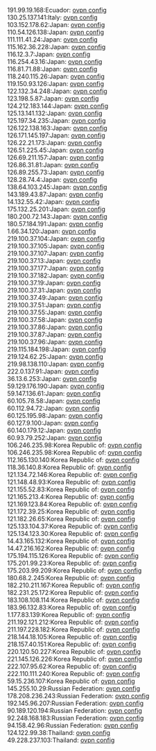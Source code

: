 191.99.19.168:Ecuador: [ovpn config](vpn/191_99_19_168.ovpn)  
130.25.137.141:Italy: [ovpn config](vpn/130_25_137_141.ovpn)  
103.152.178.62:Japan: [ovpn config](vpn/103_152_178_62.ovpn)  
110.54.126.138:Japan: [ovpn config](vpn/110_54_126_138.ovpn)  
111.111.41.24:Japan: [ovpn config](vpn/111_111_41_24.ovpn)  
115.162.36.228:Japan: [ovpn config](vpn/115_162_36_228.ovpn)  
116.12.3.7:Japan: [ovpn config](vpn/116_12_3_7.ovpn)  
116.254.43.16:Japan: [ovpn config](vpn/116_254_43_16.ovpn)  
116.81.71.88:Japan: [ovpn config](vpn/116_81_71_88.ovpn)  
118.240.115.26:Japan: [ovpn config](vpn/118_240_115_26.ovpn)  
119.150.93.126:Japan: [ovpn config](vpn/119_150_93_126.ovpn)  
122.132.34.248:Japan: [ovpn config](vpn/122_132_34_248.ovpn)  
123.198.5.87:Japan: [ovpn config](vpn/123_198_5_87.ovpn)  
124.212.183.144:Japan: [ovpn config](vpn/124_212_183_144.ovpn)  
125.13.141.132:Japan: [ovpn config](vpn/125_13_141_132.ovpn)  
125.197.34.235:Japan: [ovpn config](vpn/125_197_34_235.ovpn)  
126.122.138.163:Japan: [ovpn config](vpn/126_122_138_163.ovpn)  
126.171.145.197:Japan: [ovpn config](vpn/126_171_145_197.ovpn)  
126.22.21.173:Japan: [ovpn config](vpn/126_22_21_173.ovpn)  
126.51.225.45:Japan: [ovpn config](vpn/126_51_225_45.ovpn)  
126.69.211.157:Japan: [ovpn config](vpn/126_69_211_157.ovpn)  
126.86.31.81:Japan: [ovpn config](vpn/126_86_31_81.ovpn)  
126.89.255.73:Japan: [ovpn config](vpn/126_89_255_73.ovpn)  
128.28.74.4:Japan: [ovpn config](vpn/128_28_74_4.ovpn)  
138.64.103.245:Japan: [ovpn config](vpn/138_64_103_245.ovpn)  
143.189.43.87:Japan: [ovpn config](vpn/143_189_43_87.ovpn)  
14.132.55.42:Japan: [ovpn config](vpn/14_132_55_42.ovpn)  
175.132.25.201:Japan: [ovpn config](vpn/175_132_25_201.ovpn)  
180.200.72.143:Japan: [ovpn config](vpn/180_200_72_143.ovpn)  
180.57.184.191:Japan: [ovpn config](vpn/180_57_184_191.ovpn)  
1.66.34.120:Japan: [ovpn config](vpn/1_66_34_120.ovpn)  
219.100.37.104:Japan: [ovpn config](vpn/219_100_37_104.ovpn)  
219.100.37.105:Japan: [ovpn config](vpn/219_100_37_105.ovpn)  
219.100.37.107:Japan: [ovpn config](vpn/219_100_37_107.ovpn)  
219.100.37.13:Japan: [ovpn config](vpn/219_100_37_13.ovpn)  
219.100.37.177:Japan: [ovpn config](vpn/219_100_37_177.ovpn)  
219.100.37.182:Japan: [ovpn config](vpn/219_100_37_182.ovpn)  
219.100.37.19:Japan: [ovpn config](vpn/219_100_37_19.ovpn)  
219.100.37.31:Japan: [ovpn config](vpn/219_100_37_31.ovpn)  
219.100.37.49:Japan: [ovpn config](vpn/219_100_37_49.ovpn)  
219.100.37.51:Japan: [ovpn config](vpn/219_100_37_51.ovpn)  
219.100.37.55:Japan: [ovpn config](vpn/219_100_37_55.ovpn)  
219.100.37.58:Japan: [ovpn config](vpn/219_100_37_58.ovpn)  
219.100.37.86:Japan: [ovpn config](vpn/219_100_37_86.ovpn)  
219.100.37.87:Japan: [ovpn config](vpn/219_100_37_87.ovpn)  
219.100.37.96:Japan: [ovpn config](vpn/219_100_37_96.ovpn)  
219.115.184.198:Japan: [ovpn config](vpn/219_115_184_198.ovpn)  
219.124.62.25:Japan: [ovpn config](vpn/219_124_62_25.ovpn)  
219.98.138.110:Japan: [ovpn config](vpn/219_98_138_110.ovpn)  
222.0.137.91:Japan: [ovpn config](vpn/222_0_137_91.ovpn)  
36.13.6.253:Japan: [ovpn config](vpn/36_13_6_253.ovpn)  
59.129.176.190:Japan: [ovpn config](vpn/59_129_176_190.ovpn)  
59.147.136.61:Japan: [ovpn config](vpn/59_147_136_61.ovpn)  
60.105.78.58:Japan: [ovpn config](vpn/60_105_78_58.ovpn)  
60.112.94.72:Japan: [ovpn config](vpn/60_112_94_72.ovpn)  
60.125.195.98:Japan: [ovpn config](vpn/60_125_195_98.ovpn)  
60.127.9.100:Japan: [ovpn config](vpn/60_127_9_100.ovpn)  
60.140.179.12:Japan: [ovpn config](vpn/60_140_179_12.ovpn)  
60.93.79.252:Japan: [ovpn config](vpn/60_93_79_252.ovpn)  
106.246.235.98:Korea Republic of: [ovpn config](vpn/106_246_235_98.ovpn)  
106.246.235.98:Korea Republic of: [ovpn config](vpn/106_246_235_98.ovpn)  
112.165.130.140:Korea Republic of: [ovpn config](vpn/112_165_130_140.ovpn)  
118.36.140.8:Korea Republic of: [ovpn config](vpn/118_36_140_8.ovpn)  
121.134.72.146:Korea Republic of: [ovpn config](vpn/121_134_72_146.ovpn)  
121.148.48.93:Korea Republic of: [ovpn config](vpn/121_148_48_93.ovpn)  
121.155.52.83:Korea Republic of: [ovpn config](vpn/121_155_52_83.ovpn)  
121.165.213.4:Korea Republic of: [ovpn config](vpn/121_165_213_4.ovpn)  
121.169.123.84:Korea Republic of: [ovpn config](vpn/121_169_123_84.ovpn)  
121.172.39.25:Korea Republic of: [ovpn config](vpn/121_172_39_25.ovpn)  
121.182.26.65:Korea Republic of: [ovpn config](vpn/121_182_26_65.ovpn)  
125.133.104.37:Korea Republic of: [ovpn config](vpn/125_133_104_37.ovpn)  
125.134.123.30:Korea Republic of: [ovpn config](vpn/125_134_123_30.ovpn)  
14.43.165.132:Korea Republic of: [ovpn config](vpn/14_43_165_132.ovpn)  
14.47.216.162:Korea Republic of: [ovpn config](vpn/14_47_216_162.ovpn)  
175.194.115.126:Korea Republic of: [ovpn config](vpn/175_194_115_126.ovpn)  
175.201.99.23:Korea Republic of: [ovpn config](vpn/175_201_99_23.ovpn)  
175.203.99.209:Korea Republic of: [ovpn config](vpn/175_203_99_209.ovpn)  
180.68.2.245:Korea Republic of: [ovpn config](vpn/180_68_2_245.ovpn)  
182.210.211.167:Korea Republic of: [ovpn config](vpn/182_210_211_167.ovpn)  
182.231.25.172:Korea Republic of: [ovpn config](vpn/182_231_25_172.ovpn)  
183.108.108.114:Korea Republic of: [ovpn config](vpn/183_108_108_114.ovpn)  
183.96.132.83:Korea Republic of: [ovpn config](vpn/183_96_132_83.ovpn)  
1.177.83.139:Korea Republic of: [ovpn config](vpn/1_177_83_139.ovpn)  
211.192.121.212:Korea Republic of: [ovpn config](vpn/211_192_121_212.ovpn)  
211.197.228.182:Korea Republic of: [ovpn config](vpn/211_197_228_182.ovpn)  
218.144.18.105:Korea Republic of: [ovpn config](vpn/218_144_18_105.ovpn)  
218.157.40.151:Korea Republic of: [ovpn config](vpn/218_157_40_151.ovpn)  
220.120.50.227:Korea Republic of: [ovpn config](vpn/220_120_50_227.ovpn)  
221.145.126.226:Korea Republic of: [ovpn config](vpn/221_145_126_226.ovpn)  
222.107.95.62:Korea Republic of: [ovpn config](vpn/222_107_95_62.ovpn)  
222.110.111.240:Korea Republic of: [ovpn config](vpn/222_110_111_240.ovpn)  
59.15.236.107:Korea Republic of: [ovpn config](vpn/59_15_236_107.ovpn)  
145.255.10.29:Russian Federation: [ovpn config](vpn/145_255_10_29.ovpn)  
178.208.236.243:Russian Federation: [ovpn config](vpn/178_208_236_243.ovpn)  
192.145.96.207:Russian Federation: [ovpn config](vpn/192_145_96_207.ovpn)  
90.189.120.194:Russian Federation: [ovpn config](vpn/90_189_120_194.ovpn)  
92.248.168.183:Russian Federation: [ovpn config](vpn/92_248_168_183.ovpn)  
94.158.42.96:Russian Federation: [ovpn config](vpn/94_158_42_96.ovpn)  
124.122.99.38:Thailand: [ovpn config](vpn/124_122_99_38.ovpn)  
49.228.237.103:Thailand: [ovpn config](vpn/49_228_237_103.ovpn)  
